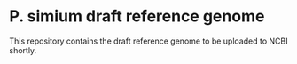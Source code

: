 # P. simium draft reference genome
This repository contains the draft reference genome to be uploaded to NCBI shortly.
